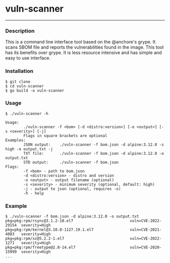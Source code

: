 # vuln-scanner
---
### Description
This is a command line interface tool based on the @anchore's grype. It scans SBOM file and reports the vulnerabilities found in the image. This tool has its benefits over grype. It is less resource intensive and has simple and easy to use interface.

### Installation
```
$ git clone
$ cd vuln-scanner
$ go build -o vuln-scanner
```

### Usage
```
$ ./vuln-scanner -h

Usage:
        ./vuln-scanner -f <bom> [-d <distro:version>] [-o <output>] [-s <severity>] [-j]
        Flags in square brackets are optional
Examples:
        JSON output:    ./vuln-scanner -f bom.json -d alpine:3.12.0 -s high -o output.txt -j
        TXT file:       ./vuln-scanner -f bom.json -d alpine:3.12.0 -o output.txt
        STD output:     ./vuln-scanner -f bom.json
Flags:
        -f <bom> - path to bom.json
        -d <distro:version> - distro and version
        -o <output> - output filename (optional)
        -s <severity> - minimum severity (optional, default: high)
        -j - output to json (optional, requires -o)
        -h - help
```

### Example
```
$ ./vuln-scanner -f bom.json -d alpine:3.12.0 -o output.txt
pkg=pkg:rpm/rsync@3.1.2-10.el7                         vuln=CVE-2022-29154  severity=High
pkg=pkg:rpm/kernel@3.10.0-1127.19.1.el7                vuln=CVE-2021-4083   severity=High
pkg=pkg:rpm/xz@5.2.2-1.el7                             vuln=CVE-2022-1271   severity=High
pkg=pkg:rpm/freetype@2.8-14.el7                        vuln=CVE-2020-15999  severity=High
...
```
